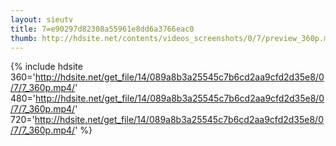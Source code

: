 ```yaml
---
layout: sieutv
title: 7=e90297d82308a55961e8dd6a3766eac0
thumb: http://hdsite.net/contents/videos_screenshots/0/7/preview_360p.mp4.jpg
---
```

{% include hdsite 360='http://hdsite.net/get_file/14/089a8b3a25545c7b6cd2aa9cfd2d35e8/0/7/7_360p.mp4/' 480='http://hdsite.net/get_file/14/089a8b3a25545c7b6cd2aa9cfd2d35e8/0/7/7_360p.mp4/' 720='http://hdsite.net/get_file/14/089a8b3a25545c7b6cd2aa9cfd2d35e8/0/7/7_360p.mp4/' %}